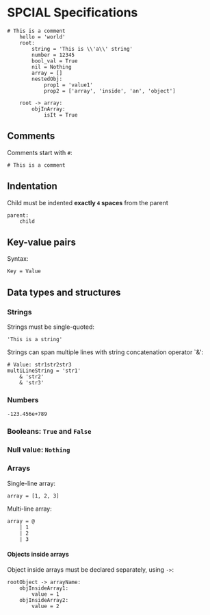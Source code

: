 # SPCIAL Specifications
```
# This is a comment
    hello = 'world'
    root:
        string = 'This is \\'a\\' string'
        number = 12345
        bool_val = True
        nil = Nothing
        array = []
        nestedObj:
            prop1 = 'value1'
            prop2 = ['array', 'inside', 'an', 'object']

    root -> array:
        objInArray:
            isIt = True
```
## Comments
Comments start with `#`:
    
    # This is a comment
## Indentation
Child must be indented **exactly `4` spaces** from the parent

    parent:
        child
## Key-value pairs
Syntax:

    Key = Value
## Data types and structures
### Strings
Strings must be single-quoted:

    'This is a string'

Strings can span multiple lines with string concatenation operator `&':

    # Value: str1str2str3
    multiLineString = 'str1'
        & 'str2'
        & 'str3'
### Numbers
    -123.456e+789
### Booleans: `True` and `False`
### Null value: `Nothing`
### Arrays
Single-line array:

    array = [1, 2, 3]

Multi-line array:

    array = @
        | 1
        | 2
        | 3
#### Objects inside arrays
Object inside arrays must be declared separately, using `->`:

    rootObject -> arrayName:
        objInsideArray1:
            value = 1
        objInsideArray2:
            value = 2